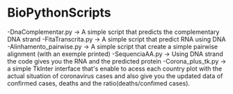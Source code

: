 # BioPythonScripts
-DnaComplementar.py -> A simple script that predicts the complementary DNA strand 
-FitaTranscrita.py -> A simple script that predict RNA using DNA
-Alinhamento_pairwise.py -> A simple script that create a simple pairwise alignment (with an exemple printed)
-SequenciaAA.py -> Using DNA strand the code gives you the RNA and the predicted protein
-Corona_plus_tk.py -> a simple TkInter interface that's enable to acess each country plot with the actual situation of coronavirus cases and also give you the updated data of confirmed cases, deaths and the ratio(deaths/confimed cases).
